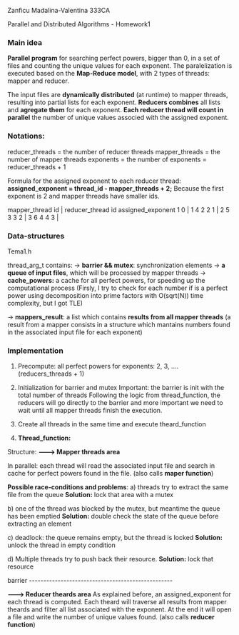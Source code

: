 Zanficu Madalina-Valentina 333CA

Parallel and Distributed Algorithms - Homework1

### **Main idea**
**Parallel program** for searching perfect powers, bigger than 0,
in a set of files and counting the unique values for each exponent.
The paralelization is executed based on the **Map-Reduce model**, 
with 2 types of threads: mapper and reducer.

The input files are **dynamically distributed** (at runtime) to 
mapper threads, resulting into partial lists for each exponent. 
**Reducers combines** all lists and **agregate them** for each exponent.
**Each reducer thread will count in parallel** the number of unique
values associed with the assigned exponent.

### **Notations:**
reducer_threads = the number of reducer threads
mapper_threads = the number of mapper threads 
exponents = the number of exponents = reducer_threads + 1

Formula for the assigned exponent to each reducer thread:
**assigned_exponent = thread_id - mapper_threads + 2;**
Because the first exponent is 2 and mapper threads have smaller ids.

mapper_thread   id     |        reducer_thread   id    assigned_exponent
1                0     |             1            4            2
2                1     |             2            5            3
3                2     |             3            6            4
4                3     |

### **Data-structures**
Tema1.h

thread_arg_t contains:
-> **barrier && mutex**: synchronization elements
-> **a queue of input files**, which will be processed by mapper threads
-> **cache_powers:** a cache for all perfect powers, for speeding up the 
computational process (Firsly, I try to check for each number if is a 
perfect power using decomposition into prime factors with O(sqrt(N)) 
time complexity, but I got TLE)

-> **mappers_result**: a list which contains **results from all mapper threads**
(a result from a mapper consists in a structure which mantains numbers found
in the associated input file for each exponent)


### **Implementation**
1. Precompute: all perfect powers for exponents: 
    2, 3, .... (reducers_threads + 1)

2. Initialization for barrier and mutex
Important: the barrier is init with the total number of threads
Following the logic from thread_function, the reducers will go
directly to the barrier and more important we need to wait until
all mapper threads finish the execution.

3. Create all threads in the same time and execute theard_function
4. **Thread_function:**

Structure:
**---> Mapper threads area**

In parallel: each thread will read the associated input file
and search in cache for perfect powers found in the file.
(also calls **maper function**)

**Possible race-conditions and problems**:
a) threads try to extract the same file from the queue
**Solution:** lock that area with a mutex

b) one of the thread was blocked by the mutex, 
but meantime the queue has been emptied 
**Solution:** double check the state of the queue before
extracting an element

c) deadlock: the queue remains empty, but the thread is locked
**Solution:** unlock the thread in empty condition

d) Multiple threads try to push back their resource.
**Solution:** lock that resource

barrier --------------------------------------------------

**---> Reducer theards area**
As explained before, an assigned_exponent for each thread is computed.
Each theard will traverse all results from mapper theards and filter
all list associated with the exponent.
At the end it will open a file and write the number of unique values found.
(also calls **reducer function**)
